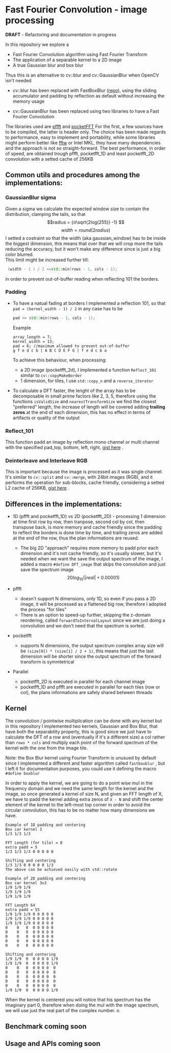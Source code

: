 ﻿
﻿
# Fast Fourier Convolution - image processing

**DRAFT** - Refactoring and documentation in progress

In this repository we explore a
-  Fast Fourier Convolution algorithm using Fast Fourier Transform
- The application of a separable kernel to a 2D image 
- A true Gaussian blur and box blur

Thus this is an alternative to cv::blur and cv::GaussianBlur when OpenCV isn't needed

 - cv::blur has been replaced with FastBoxBlur ([repo](https://github.com/michelerenzullo/FastBoxBlur)), using the
   sliding accumulator and padding by reflection as default without
   increasing the memory usage

- cv::GaussianBlur has been replaced using two libraries to have a Fast Fourier Convolution

The libraries used are [pffft](https://github.com/marton78/pffft) and [pocketFFT](https://github.com/mreineck/pocketfft)
For the first, a few sources have to be compiled, the latter is header only. The choice has been made regards to performance, easy to implement and portability, while some libraries might perform better like [fftw](fftw.org/) or Intel MKL, they have many dependencies and the approach is not so straight-forward. 
The best performance, in order of speed, are obtained trough pffft, pocketfft_1D and least pocketfft_2D convolution with a setted cache of 256KB

## Common utils and procedures among the implementations:

### GaussianBlur sigma
 Given a sigma we calculate the expected window size to contain the distribution, clamping the tails, so that  
 $$radius = {σ\sqrt{2log(255)} -1} $$ 
 $$width = {round(2 radius)} $$ I setted a costraint so that the width (aka gaussian_window) has to be inside the biggest dimension, this means that over that we will crop more the tails reducing the accuracy, but it won't make any difference since is just a big color blurred.  
   This limit might be increased further till: 
   ```c++
    (width - 1 ) / 2 <=std::min(rows - 1, cols - 1);
   ```
   in order to prevent out-of-buffer reading when reflecting 101 the borders.

### Padding
- To have a natual fading at borders I implemented a reflection 101, so that
	`pad = (kernel_width - 1) / 2` 
	 in any case has to be 
	 ```c++
	 pad <= std::min(rows - 1, cols - 1);
	 ```
	Example
	 ```
	 array_length = 7;
	 kernel_width = 13;
	 pad = 6; //maximum allowed to prevent out-of-buffer
	 g f e d c b | A B C D E F G | f e d c b a
	 ```
	 To achieve this behaviour, when processing:
	 - a 2D image (pocketfft_2d), I implemented a function `Reflect_101` similar to `cv::copyMakeBorder`
	 - 1 dimension, for tiles, I use `std::copy_n` and a `reverse_iterator`

- To calculate a DFT faster, the lenght of the array has to be decomposable in small prime factors like 2, 3, 5, therefore using the functions `isValidSize` and `nearestTransformSize` we find the closest "preferred" length, the increase of length will be covered adding **trailing zeros** at the end of each dimension, this has no effect in terms of artifacts or quality of the output

### Reflect_101
This function padd an image by reflection mono channel or multi channel with the specified pad_top, bottom, left, right, [gist here](https://gist.github.com/michelerenzullo/8dc5af393aa581c72b6dd7f640c8e406) .

### Deinterleave and Interleave RGB
This is important because the image is processed as it was single channel.
It's similar to `cv::split` and `cv::merge`, with 24bit images (RGB), and it performs the operation for sub-blocks, cache friendly, considering a setted L2 cache of 256KB, [gist here](https://gist.github.com/michelerenzullo/76638be18769f2fbf80b96155e6bfea0) . 


## Differences in the implementations:
- 1D (pffft and pocketfft_1D) vs 2D (pocketfft_2D) 
	  - processing 1 dimension at time first row by row, then tranpose, second col by col, then transpose back, is more memory and cache friendly since the padding to reflect the borders is done time by time, and trailing zeros are added at the end of the row, thus the plan informations are reused.
	 - The big 2D "approach" requires more memory to padd prior each dimension and it's not cache friendly, so it's usually slower, but it's needed when we want the save the output spectrum of the image, I added a macro `#define DFT_image` that skips the convolution and just save the spectrum image  
	 $$20 log_{10}(| real | + 0.00001) $$ 

 - pffft
	  -  doesn't support N dimensions, only 1D, so even if you pass a 2D image, it will be processed as a flattened big row, therefore I adopted the process "for tiles"
	  - There is an option to speed-up further, skipping the z-domain reordering, called `forwardToInternalLayout` since we are just doing a convolution and we don't need that the spectrum is sorted.
 - pocketfft 
	  - supports N dimensions, the output spectrum complex array size will be `(size[0]) * (size[1] / 2 + 1)`, this means that just the last dimension will be shorter since the output spectrum of the forward transform is symmtetrical
- Parallel
	 - pocketfft_2D is executed in parallel for each channel image
	 - pocketfft_1D and pffft are executed in parallel for each tiles (row or col), the plans informations are safely shared between threads

## Kernel
The convolution / pointwise multiplication can be done with any kernel but in this repository I implemented two kernels, Gaussian and Box Blur, that have both the separability property, this is good since we just have to calculate the DFT of a row and (eventually if it's a different size) a col rather than `rows * cols` and multiply each point of the forward spectrum of the kernel with the one from the image tile.

Note: the Box Blur kernel using Fourier Transform is unusued by default since I implemented a different and faster algorithm called `fastboxblur` , but I left it for documentation purposes, you could use it defining the macro `#define boxblur` 

In order to apply the kernel, we are going to do a point wise mul in the frequency domain and we need the same length for the kernel and the image, so once generated a kernel of size N, and given an FFT length of X, we have to padd the kernel adding extra zeros of `X - N` and shift the center element of the kernel to the left-most top corner in order to avoid the circular convolution, this has to be no matter how many dimensions we have.

    Example of 1D padding and centering
    Box car kernel 3
    1/3 1/3 1/3
    
    FFT Length (for tile) = 8
    extra padd = 5
    1/3 1/3 1/3 0 0 0 0 0
    
    Shifting and centering
    1/3 1/3 0 0 0 0 0 1/3
    The above can be achieved easily with std::rotate
    
    Example of 2D padding and centering
    Box car kernel 3x3
    1/9 1/9 1/9
    1/9 1/9 1/9
    1/9 1/9 1/9
    
    FFT Length 64
    extra padd = 55
    1/9 1/9 1/9 0 0 0 0 0
    1/9 1/9 1/9 0 0 0 0 0
    1/9 1/9 1/9 0 0 0 0 0
    0    0   0  0 0 0 0 0
    0    0   0  0 0 0 0 0
    0    0   0  0 0 0 0 0
    0    0   0  0 0 0 0 0
    0    0   0  0 0 0 0 0
    
    Shifting and centering
    1/9 1/9  0  0 0 0 0 1/9
    1/9 1/9  0  0 0 0 0 1/9
    0    0   0  0 0 0 0  0
    0    0   0  0 0 0 0  0
    0    0   0  0 0 0 0  0
    0    0   0  0 0 0 0  0
    0    0   0  0 0 0 0  0
    1/9 1/9  0  0 0 0 0 1/9
  
    


When the kernel is centered you will notice that his spectrum has the imaginary part 0, therefore when doing the mul with the image spectrum, we will use just the real part of the complex number.
o

## Benchmark coming soon

## Usage and APIs coming soon
